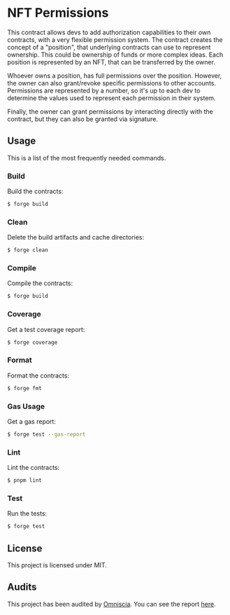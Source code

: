 # NFT Permissions

This contract allows devs to add authorization capabilities to their own contracts, with a very flexible permission system. The contract creates the
concept of a "position", that underlying contracts can use to represent ownership. This could be ownership of funds or more complex ideas. Each
position is represented by an NFT, that can be transferred by the owner.

Whoever owns a position, has full permissions over the position. However, the owner can also grant/revoke specific permissions to other accounts.
Permissions are represented by a number, so it's up to each dev to determine the values used to represent each permission in their system.

Finally, the owner can grant permissions by interacting directly with the contract, but they can also be granted via signature.

## Usage

This is a list of the most frequently needed commands.

### Build

Build the contracts:

```sh
$ forge build
```

### Clean

Delete the build artifacts and cache directories:

```sh
$ forge clean
```

### Compile

Compile the contracts:

```sh
$ forge build
```

### Coverage

Get a test coverage report:

```sh
$ forge coverage
```

### Format

Format the contracts:

```sh
$ forge fmt
```

### Gas Usage

Get a gas report:

```sh
$ forge test --gas-report
```

### Lint

Lint the contracts:

```sh
$ pnpm lint
```

### Test

Run the tests:

```sh
$ forge test
```

## License

This project is licensed under MIT.

## Audits

This project has been audited by [Omniscia](https://twitter.com/Omniscia_sec). You can see the report [here](https://omniscia.io/reports/mean-finance-nft-permission-system-65536361239be600181362f3/).
